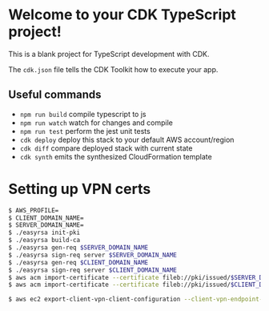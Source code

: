 # Welcome to your CDK TypeScript project!

This is a blank project for TypeScript development with CDK.

The `cdk.json` file tells the CDK Toolkit how to execute your app.

## Useful commands

- `npm run build` compile typescript to js
- `npm run watch` watch for changes and compile
- `npm run test` perform the jest unit tests
- `cdk deploy` deploy this stack to your default AWS account/region
- `cdk diff` compare deployed stack with current state
- `cdk synth` emits the synthesized CloudFormation template

# Setting up VPN certs

```sh
$ AWS_PROFILE=
$ CLIENT_DOMAIN_NAME=
$ SERVER_DOMAIN_NAME=
$ ./easyrsa init-pki
$ ./easyrsa build-ca
$ ./easyrsa gen-req $SERVER_DOMAIN_NAME
$ ./easyrsa sign-req server $SERVER_DOMAIN_NAME
$ ./easyrsa gen-req $CLIENT_DOMAIN_NAME
$ ./easyrsa sign-req server $CLIENT_DOMAIN_NAME
$ aws acm import-certificate --certificate fileb://pki/issued/$SERVER_DOMAIN_NAME.crt --private-key fileb://pki/private/$SERVER_DOMAIN_NAME.key --certificate-chain fileb://pki/ca.crt --profile $AWS_PROFILE
$ aws acm import-certificate --certificate fileb://pki/issued/$CLIENT_DOMAIN_NAME.crt --private-key fileb://pki/private/$CLIENT_DOMAIN_NAME.key --certificate-chain fileb://pki/ca.crt --profile $AWS_PROFILE
```

```sh
$ aws ec2 export-client-vpn-client-configuration --client-vpn-endpoint-id endpoint_id --output text --profile $AWS_PROFILE > config_filename.ovpn
```
